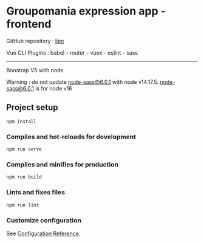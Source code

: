 # Groupomania expression app - frontend

GitHub repository : [lien](https://github.com/jeanmarcj/JeanMarcJuif_7_09022021_frontend.git)

Vue CLI Plugins :
babel - router - vuex - eslint - sass

----------------------------------------------------------------
Boostrap V5 with node

Warning : do not update node-sass@6.0.1 with node v14.17.5.
node-sass@6.0.1 is for node v16



## Project setup
```
npm install
```

### Compiles and hot-reloads for development
```
npm run serve
```

### Compiles and minifies for production
```
npm run build
```

### Lints and fixes files
```
npm run lint
```

### Customize configuration
See [Configuration Reference](https://cli.vuejs.org/config/).
